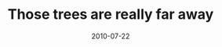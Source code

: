 ---
layout: base.njk
title : 'Those trees are really far away' 
view_title : 'Those trees are really far away' 
year : '2010' 
date : '2010-07-22' 
img_file : '/drawing/thosetreesarereallyfaraway-2.png' 
html_file : 'thosetreesarereallyfaraway-2' 
next_html : 'youarewhereicanbemyself.html' 
year_order : '107' 
permalink : "title/{{html_file}}.html"
---